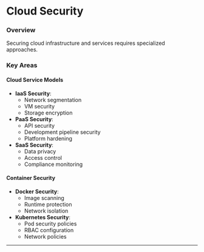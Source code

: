 # Cloud Security

### Overview

Securing cloud infrastructure and services requires specialized approaches.

### Key Areas

#### Cloud Service Models
- **IaaS Security**:
  - Network segmentation
  - VM security
  - Storage encryption
- **PaaS Security**:
  - API security
  - Development pipeline security
  - Platform hardening
- **SaaS Security**:
  - Data privacy
  - Access control
  - Compliance monitoring

#### Container Security
- **Docker Security**:
  - Image scanning
  - Runtime protection
  - Network isolation
- **Kubernetes Security**:
  - Pod security policies
  - RBAC configuration
  - Network policies

---
